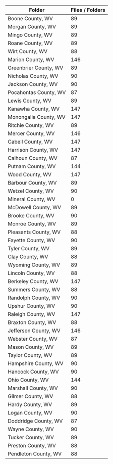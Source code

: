 | Folder                |   Files / Folders |
|-----------------------|-------------------|
| Boone County, WV      |                89 |
| Morgan County, WV     |                89 |
| Mingo County, WV      |                89 |
| Roane County, WV      |                89 |
| Wirt County, WV       |                88 |
| Marion County, WV     |               146 |
| Greenbrier County, WV |                89 |
| Nicholas County, WV   |                90 |
| Jackson County, WV    |                90 |
| Pocahontas County, WV |                87 |
| Lewis County, WV      |                89 |
| Kanawha County, WV    |               147 |
| Monongalia County, WV |               147 |
| Ritchie County, WV    |                89 |
| Mercer County, WV     |               146 |
| Cabell County, WV     |               147 |
| Harrison County, WV   |               147 |
| Calhoun County, WV    |                87 |
| Putnam County, WV     |               144 |
| Wood County, WV       |               147 |
| Barbour County, WV    |                89 |
| Wetzel County, WV     |                90 |
| Mineral County, WV    |                 0 |
| McDowell County, WV   |                89 |
| Brooke County, WV     |                90 |
| Monroe County, WV     |                89 |
| Pleasants County, WV  |                88 |
| Fayette County, WV    |                90 |
| Tyler County, WV      |                89 |
| Clay County, WV       |                88 |
| Wyoming County, WV    |                89 |
| Lincoln County, WV    |                88 |
| Berkeley County, WV   |               147 |
| Summers County, WV    |                88 |
| Randolph County, WV   |                90 |
| Upshur County, WV     |                90 |
| Raleigh County, WV    |               147 |
| Braxton County, WV    |                88 |
| Jefferson County, WV  |               146 |
| Webster County, WV    |                87 |
| Mason County, WV      |                89 |
| Taylor County, WV     |                89 |
| Hampshire County, WV  |                90 |
| Hancock County, WV    |                90 |
| Ohio County, WV       |               144 |
| Marshall County, WV   |                90 |
| Gilmer County, WV     |                88 |
| Hardy County, WV      |                89 |
| Logan County, WV      |                90 |
| Doddridge County, WV  |                87 |
| Wayne County, WV      |                90 |
| Tucker County, WV     |                89 |
| Preston County, WV    |                88 |
| Pendleton County, WV  |                88 |